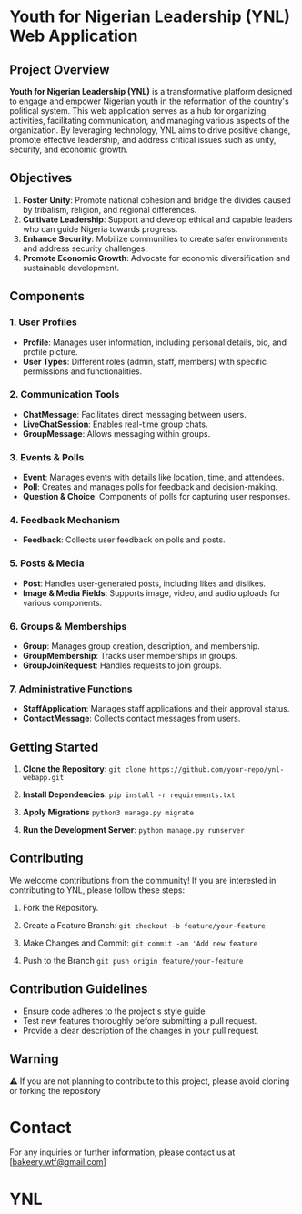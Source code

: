 # Youth for Nigerian Leadership (YNL) Web Application

## Project Overview

**Youth for Nigerian Leadership (YNL)** is a transformative platform designed to engage and empower Nigerian youth in the reformation of the country's political system. This web application serves as a hub for organizing activities, facilitating communication, and managing various aspects of the organization. By leveraging technology, YNL aims to drive positive change, promote effective leadership, and address critical issues such as unity, security, and economic growth.

## Objectives

1. **Foster Unity**: Promote national cohesion and bridge the divides caused by tribalism, religion, and regional differences.
2. **Cultivate Leadership**: Support and develop ethical and capable leaders who can guide Nigeria towards progress.
3. **Enhance Security**: Mobilize communities to create safer environments and address security challenges.
4. **Promote Economic Growth**: Advocate for economic diversification and sustainable development.

## Components

### 1. **User Profiles**
   - **Profile**: Manages user information, including personal details, bio, and profile picture.
   - **User Types**: Different roles (admin, staff, members) with specific permissions and functionalities.

### 2. **Communication Tools**
   - **ChatMessage**: Facilitates direct messaging between users.
   - **LiveChatSession**: Enables real-time group chats.
   - **GroupMessage**: Allows messaging within groups.

### 3. **Events & Polls**
   - **Event**: Manages events with details like location, time, and attendees.
   - **Poll**: Creates and manages polls for feedback and decision-making.
   - **Question & Choice**: Components of polls for capturing user responses.

### 4. **Feedback Mechanism**
   - **Feedback**: Collects user feedback on polls and posts.

### 5. **Posts & Media**
   - **Post**: Handles user-generated posts, including likes and dislikes.
   - **Image & Media Fields**: Supports image, video, and audio uploads for various components.

### 6. **Groups & Memberships**
   - **Group**: Manages group creation, description, and membership.
   - **GroupMembership**: Tracks user memberships in groups.
   - **GroupJoinRequest**: Handles requests to join groups.

### 7. **Administrative Functions**
   - **StaffApplication**: Manages staff applications and their approval status.
   - **ContactMessage**: Collects contact messages from users.

## Getting Started

1. **Clone the Repository**: 
   ```git clone https://github.com/your-repo/ynl-webapp.git```

2. **Install Dependencies**:
```pip install -r requirements.txt```

3. **Apply Migrations**
```python3 manage.py migrate```

4. **Run the Development Server**:
```python manage.py runserver```

## Contributing
We welcome contributions from the community! If you are interested in contributing to YNL, please follow these steps:

1. Fork the Repository.
2. Create a Feature Branch:
  ```git checkout -b feature/your-feature```

3. Make Changes and Commit:
```git commit -am 'Add new feature```

4. Push to the Branch
```git push origin feature/your-feature```

## Contribution Guidelines
- Ensure code adheres to the project's style guide.
- Test new features thoroughly before submitting a pull request.
- Provide a clear description of the changes in your pull request.

## Warning
⚠️ If you are not planning to contribute to this project, please avoid cloning or forking the repository

# Contact
For any inquiries or further information, please contact us at [bakeery.wtf@gmail.com]                                                                                
# YNL
